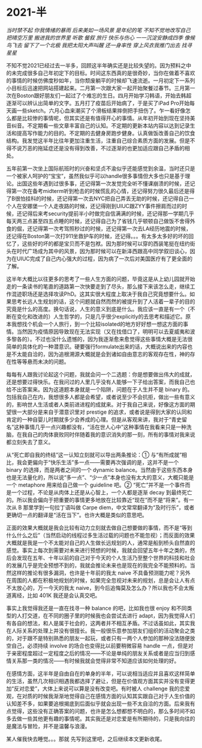 # 2021-半


*当时禁不起 你我情绪的暴雨 后来美如一场风景*
*是年纪的笔 不知不觉地改写自己*
*把晴空万里 搬进我的世界里 听歌 餐叙 旅行*
*快乐与伤心 一一沉淀安静成四季*
*像候鸟飞去 留下了一个北极 我把太阳大声叫醒*
*还一身率性 穿上风衣我推门出去 找寻星星*

不知不觉2021已经过去一半多，回顾这半年确实还是比较失望的。因为预料之中的未完成很多自己年初定下的目标。时间这东西真的是很奇妙，当你在做着不喜欢的事情的时候仿佛度秒如年，当你颓废躺平的时候却飞速流逝。一月初定下一系列小目标后迅速把网站搭建起来。二月第一次跟大家一起开始聚餐过春节。三月第一次在Boston跟好朋友们一起过了个难忘的生日。四月开始学习韩语，开始去韩超逐渐可以辨认出简单的文字。五月打了疫苗后开始病了，于是买了iPad Pro开始每天画一些sketch。六月心血来潮买了个滑板结果摔倒把手扭伤了。乍一看好像怎么都是比较惨的事情呢，但其实还是有值得开心的事情。从年初开始到现在坚持美音纠音。不定期看一些文章丰富自己的认知。不定期的更新本站内容以达到记录生活和提高写作能力的目的。不定期的去健身房跑步健身。认真做饭改善自己的饮食结构。我发觉这半年比往年更加注重生活，注重自己综合素质方面的发展。但是不得不说万恶的拖延症还是没有得到改善，不过逐渐的也更加适应跟自己矛盾的相处。

五年前第一次坐上国际航班时的兴奋和坚贞不渝似乎还能感觉到余温，当时还只是一个被家人呵护的“宝宝”，虽然我似乎可以handle很多事情但大多也只是基于理论。出国这些年遇到过很多事，还记得第一次发觉完全听不懂课崩溃的时候，还记得第一次在备考midterm听到枪击的时候慌乱的心情，还记得努力很久最后还是得了B很怕挂科的时候，还记得第一次去NYC把自己弄丢无助的时候，还记得自己一个人在安娜堡一个人走夜路的时候，还记得刚到UIUC跟ZYY事件擦肩而过的时候，还记得后来考security提前半小时做完自信满满的时候，还记得那一学期几乎每天两三点甚至四五点睡的时候，还记得自己为了省钱几乎顿顿自己做饭不舍得外食的倔，还记得第一次考驾照秒过的时候，还记得第一次去LA经历地震的时候，还记得在Boston第一次打911坐救护车的时候，还记得。。。有太多太多好的坏的回忆了，这些好的坏的都是宝贝而不是包袱。因为那时候可以穿的西装笔挺在纽约街头在时代广场成为其中的风景，因为那时候可以在新泽西跟高中同学叙旧谈心，因为在UIUC完成了自己内心强大的过程，因为病了一次后对美国医疗有了更全面的了解。

这半年大概比以往更多的思考了一些人生方面的问题，毕竟这是从上幼儿园就开始走的一条读书的笔直的道路第一次快要走到了尽头，那么接下来该怎么走，继续工作混迹职场还是选择攻读PhD。这其实很大程度上取决于我自己究竟想要什么。如果思考长远人生规划的话，这个问题就自然而然的被提升到了人活着一辈子的目的究竟是什么的高度。换句话说，人生的意义到底是什么。我应该一直是有一个（不断在变化和改进的）人生哲学的，只是几乎很少explicitly的去思考和描述它。原本我想找个机会一个人旅行，到一个比较isolated的地方好好想一想这方面的事情。当然因为疫情原因导致现在无法实现（又在找借口了，明明可以去夏威夷和波多黎各的）。不过也没什么遗憾的，因为我逐渐愈来愈觉得这些事情大概是无法很简单的具体化的一种潜意识。硬要强行formulate出来的话，大概说出来的内容也是不太能自洽的，因为追根溯源大概就是会到诸如自由意志的客观存在性，神的存在性等等悬而未决的问题。

每每有人跟我讨论起这个问题，我就会问一个二选题：你是想要做出伟大的成就，还是想要过得快乐。在我问过的人里几乎没有人能够一下子给出答案，而我自己也给不出答案来。因为这道题本身就是一个陷阱，问题在于人生并不是 binary 的。包括我自己在内，我想很多人都是会希望，或者说至少不会抗拒，做出一些有意义的，影响世人生活或者人类前进进程的成就来。对于我自己来说，好像这方面的期望很一大部分是来自于潜意识里对 prestige 的追求，或者说是得到大家的认同和肯定的一种自婴儿时期就多少会养成的心理。但是从客观来讲，我对于“青史留名”这种事情几乎一点兴趣都没有，“活在世人心中”这种事情在我看来只是一种洗脑，在我自己的肉体衰败同时伴随着我的意识消失的那一刻，所有的事情对我来说都立刻失去了意义。

从“死亡即自我的终结”这一认知立刻就可以导出两条推论：① 与“有所成就”相比，我会更偏向于“快乐生活”多一点——需要再次强调的是，这并不是一个 binary 的选择，而是两者之间的一个 dynamic balance。当然由于这些东西本身也是无法量化的，所以说“多一点”、“少一点”本身也没有太大的意义，大概只能是一个 metaphore 用来给自己做一个 guideline 吧。② “死亡”并不是一个事件而是一个过程，不论是从肉体上还是从心智上，一个人都是逐渐 decay 到最终死亡的。所以我会偏向于把重要的事情更多地放在比较靠近“现在”而不是“将来”。有一次从 B 那里学到一句拉丁语叫做 Carpe diem，中文常常翻译为“及时行乐”，或者更确切一点的翻译是“活在当下”。也许大概是类似的意思吧。

正面的效果大概就是我会比较有动力立刻就去做自己想要做的事情，而不是“等到什么什么之后”（当然启动的线程过多生活过载的问题也不能忽视）；而反面的效果大概就是我是一个不太能对自己的人生做长远规划的人，通常是船到桥头自然直的感觉。事实上每次到需要对未来进行预想的时候，我就会回望五年十年之类的，然后会发现在五年、十年以前的自己对于今天的个人生活乃至整个世界的科技和社会的发展几乎是完全预想不到的，我就会推论未来也是现在的我完全不能预料的。当然这样的推论有很多漏洞，也许是十年前的我太 naive 不具备预测能力呢？另外在周围的人都在积极地规划的时候，如果完全忽视对未来的规划，总是会让人有点不太放心的，万一今天的我太 naive，到今后追悔莫及怎么办？所以我也不会太叛道离经，比如 401K 我还是会认真交吧。

事实上我觉得我还是一直在找寻一种 balance 的吧，比如我也很 enjoy 和不同类型的人打交道，在不同的圈子里的时候我也会尝试去进行 adapt，因为我觉得人们有各自的想法，和人是属于社会的，这两者并不相互矛盾。不过话虽如此，其实我在人际关系的处理上并没有很擅长。我一般很乐意参加朋友们组织的活动聚会之类的，对于跟不是特别熟悉的朋友一起玩，或者只有一两个人参加的那种没法随便放空自己，必须持续 involve 的场合也变得比以前要稍微容易 handle 一点，但是对于亲密程度超过一定程度之后的情况——不论是单纯的朋友关系或者是应当归到感情关系那一类的情况——有时候我就会觉得非常不知道应该如何处理的好。

在感情方面，这半年是自由自在的单身的半年，可以说相当适应并且喜欢这样简单的生活，虽然几次相识相遇我都选择了避让，但是在价值观方面其实并没有变得更加“反对恋爱”，大体上来说可以算是没有改变吧。有时被人 challenge 我的恋爱观，在对质的时候我渐渐地觉得自己在感情方面的认知其实跟自己对于人生价值的认知差不多，如果要追根揭底到后面似乎就会出现一些不太自洽的方面。后来我有点觉得，这些没有正确答案的问题，也许是怎么想都想不明白的，那么多时间不如多去做一些其他更有趣的事情呢。其实我还是对恋爱是有所期待的，只是我向往的是魔法与冒险，并不是温馨与浪漫。

某人催我快去睡觉。。。那就 先写到这里吧，之后继续本文更新收尾。

